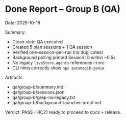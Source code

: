 # Done Report – Group B (QA)

Date: 2025-10-18

Summary:
- Clean-slate QA executed
- Created 5 plan sessions + 1 QA session
- Verified one-session-per-run (no duplicates)
- Background polling printed Session ID within ~0.5s
- No legacy `liveStore.agents` references in src
- CLI hints correctly show `npx automagik-genie`

Artifacts:
- qa/group-b/summary.md
- qa/group-b/sessions.json
- qa/group-b/grep-no-legacy.txt
- qa/group-b/background-launcher-proof.md

Verdict: PASS – RC21 ready to proceed to docs + release.

